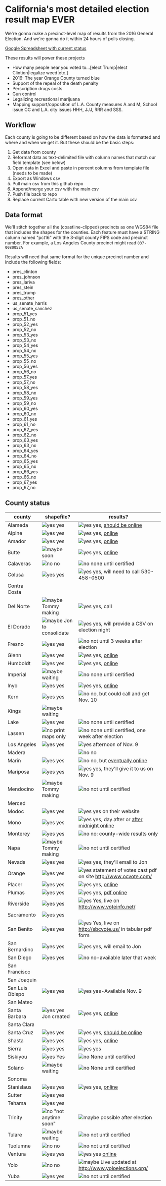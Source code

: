 # California's most detailed election result map EVER

We're gonna make a precinct-level map of results from the 2016 General Election. And we're gonna do it within 24 hours of polls closing.

[Google Spreadsheet with current status](https://docs.google.com/spreadsheets/d/1_4YN6v-GzB5s8DQ7JbImkeJAqj-o3DrISaB7aS-PHHA/edit?usp=drive_web)

These results will power these projects
- How many people near you voted to...[elect Trump|elect Clintion|legalize weed|etc.]
- 2016: The year Orange County turned blue
- Support of the repeal of the death penalty
- Perscription drugs costs
- Gun control
- Legalizing recreational marijuana
- Mapping support/opposition of L.A. County measures A and M, School issue CC and L.A. city issues HHH, JJJ, RRR and SSS.

## Workflow
Each county is going to be different based on how the data is formatted and where and when we get it. But these should be the basic steps:
  1. Get data from county
  2. Reformat data as text-delimited file with column names that match our field template (see below)
  3. Open data in Excel and paste in percent columns from template file (needs to be made)
  4. Export as Windows csv
  5. Pull main csv from this github repo
  6. Append/merge your csv with the main csv
  7. Push file back to repo
  8. Replace current Carto table with new version of the main csv

## Data format
We'll stitch together all the (coastline-clipped) precincts as one WGS84 file that includes the shapes for the counties. Each feature must have a STRING column named "pct16" with the 3-digit county FIPS code and precinct number. For example, a Los Angeles County precinct might read `037-0080052A`

Results will need that same format for the unique precinct number and include the following fields:
- pres_clinton
- pres_johnson
- pres_lariva
- pres_stein
- pres_trump
- pres_other
- us_senate_harris
- us_senate_sanchez
- prop_51_yes
- prop_51_no
- prop_52_yes
- prop_52_no
- prop_53_yes
- prop_53_no
- prop_54_yes
- prop_54_no
- prop_55_yes
- prop_55_no
- prop_56_yes
- prop_56_no
- prop_57_yes
- prop_57_no
- prop_58_yes
- prop_58_no
- prop_59_yes
- prop_59_no
- prop_60_yes
- prop_60_no
- prop_61_yes
- prop_61_no
- prop_62_yes
- prop_62_no
- prop_63_yes
- prop_63_no
- prop_64_yes
- prop_64_no
- prop_65_yes
- prop_65_no
- prop_66_yes
- prop_66_no
- prop_67_yes
- prop_67_no

## County status
| county          | shapefile?        | results?                                            |
|-----------------|-------------------|-----------------------------------------------------|
| Alameda         | ![yes] yes      | ![yes] yes, [should be online](http://www.acgov.org/rov/elections/20161108/)      |
| Alpine          | ![yes] yes      |    ![yes] yes, [online](http://www.alpinecountyca.gov/index.aspx?NID=388)                    |
| Amador          | ![yes] yes        | ![yes] yes, [online](http://amadorgov.org/government/elections/election-results)      |
| Butte           | ![maybe] soon       | ![yes] yes, [online](http://clerk-recorder.buttecounty.net/elections/electhome.html)  |
| Calaveras       | ![no] no              | ![no] none until certified                                |
| Colusa          | ![yes] yes          | ![yes] yes, will need to call 530-458-0500                       |
| Contra Costa    |                   |                                                     |
| Del Norte       | ![maybe] Tommy making | ![yes] yes, call                                  |
| El Dorado       | ![maybe] Jon to consolidate    | ![yes] yes, will provide a CSV on election night |
| Fresno          | ![yes] yes      | ![no] not until 3 weeks after election                        |
| Glenn           | ![yes] yes          | ![yes] yes, [online](http://www.countyofglenn.net/dept/elections/voting-results)      |
| Humboldt        | ![yes] yes       | ![yes] yes, [online](http://www.humboldtgov.org/Archive.aspx?ADID=1081)    |
| Imperial        | ![maybe] waiting      |  ![no] none until certified                                           |
| Inyo            | ![yes] yes    | ![yes] yes, [online](http://elections.inyocounty.us/p/election-results.html)  |
| Kern            | ![yes] yes        | ![no] no, but could call and get Nov. 10   |
| Kings           | ![maybe] waiting               |                                                     |
| Lake            | ![yes] yes        |  ![no] none until certified                                  |
| Lassen          | ![no] print maps only     | ![no] none until certified, one week after election       |
| Los Angeles     | ![yes] yes               | ![yes] afternoon of Nov. 9                                 |
| Madera          |                   | ![no] no                                                  |
| Marin           | ![yes] yes       | ![no] no, but [eventually online](http://www.marincounty.org/depts/rv/election-info/past-elections) |
| Mariposa        | ![yes] yes       | ![yes] yes, they'll give it to us on Nov. 9 |
| Mendocino       | ![maybe] Tommy making  | ![no] not until certified |
| Merced          |                   |                                                     |
| Modoc           | ![yes] yes            |    ![yes] yes on their website                                 |
| Mono            | ![yes] yes        | ![yes] yes, day after or [after midnight online](http://www.monocounty.ca.gov/elections/page/election-results) |
| Monterey        | ![yes] yes               | ![no] no: county-wide results only                        |
| Napa            | ![maybe] Tommy making  |  ![no] not until certified  |
| Nevada          | ![yes] yes   |  ![yes] yes, they'll email to Jon        |
| Orange          | ![yes] yes |  ![yes] statement of votes cast pdf on site http://www.ocvote.com/ |
| Placer          | ![yes] yes | ![yes] yes, [online](http://www.placerelections.com/past-elections.aspx#060716)   |
| Plumas          | ![yes] yes        |  ![yes] yes, [pdf online](http://www.plumascounty.us/index.aspx?NID=147)   |
| Riverside       | ![yes] yes | ![yes] Yes, live on http://www.voteinfo.net/ |
| Sacramento      | ![yes] yes               |                                                     |
| San Benito      | ![yes] yes             | ![yes] Yes, live on http://sbcvote.us/ in tabular pdf form |
| San Bernardino  | ![yes] yes               | ![yes] yes, will email to Jon                              |
| San Diego       | ![yes] yes               | ![no] no-available later that week                        |
| San Francisco   |                   |                                                     |
| San Joaquin     |                   |                                                     |
| San Luis Obispo |  ![yes] yes  | ![yes] yes-Available Nov. 9                                |
| San Mateo       |                  |                                                   |
| Santa Barbara   | ![yes] yes Jon created     | ![yes] yes, [online](http://www.sbcvote.com/elections/UpcomingElections.aspx)    |
| Santa Clara     |                   |                                                     |
| Santa Cruz      | ![yes] yes         | ![yes] yes, [should be online](http://www.votescount.com/Home/UpcomingElections/November8,2016PresidentialGeneralElection.aspx)      |
| Shasta          | ![yes] yes         | ![yes] yes, [online](http://www.elections.co.shasta.ca.us/election-results/election-results/current-election-results/)     |
| Sierra          | ![yes] yes                | ![yes] yes                                                 |
| Siskiyou        | ![yes] Yes               | ![no] None until certified                                |
| Solano          | ![maybe] waiting  | ![no] None until certified                  |
| Sonoma          |                   |                                                     |
| Stanislaus      | ![yes] yes | ![yes] yes, [online](http://stanvote.com/past-results/results.htm)        |
| Sutter          | ![yes] yes |                                                     |
| Tehama          | ![yes] yes        |                                                     |
| Trinity         | ![no] "not anytime soon" | ![maybe] possible after election  |
| Tulare          | ![maybe] waiting | ![no] not until certified             |
| Tuolumne        | ![no] no       | ![no] not until certified              |
| Ventura         | ![yes] yes         |  ![yes] yes [online](http://recorder.countyofventura.org/elections/election-resultscanvass-of-the-vote/)  |
| Yolo            | ![no] no                | ![maybe] Live updated at http://www.yoloelections.org/       |
| Yuba            | ![yes] yes          | ![no] not until certified                          |


[yes]: https://cloud.githubusercontent.com/assets/695934/19056263/f95b9a40-897c-11e6-99b6-d8348a071b0e.png
[maybe]: https://cloud.githubusercontent.com/assets/695934/19056262/f958961a-897c-11e6-93fd-40f39602a9a5.png
[no]: https://cloud.githubusercontent.com/assets/695934/19056261/f9586dca-897c-11e6-8b7e-e9606a05f5ee.png
